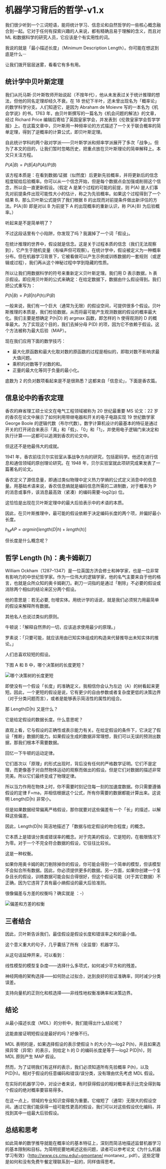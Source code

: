 # 机器学习背后的哲学-v1.x

我们很少听到一个三词短语，能将统计学习、信息论和自然哲学的一些核心概念融合到一起。它对于任何有探索兴趣的人来说，都有精确且易于理解的含义，而且对 ML 和数据科学的研究人员，它应该是个有实用性的词。

我说的就是「最小描述长度」（Minimum Description Length）。你可能在想这到底是什么···

让我们拨开层层迷雾，看看它有多有用。

## 统计学中贝叶斯定理

我们从托马斯·贝叶斯牧师开始说起（不按年代），他从未发表过关于统计推理的想法，但他的同名定理却经久不衰。在 18 世纪下半叶，还未曾出现名为「概率论」的数学科学分支。人们知道它，是因为 Abraham de Moievre 写的一本名为《机会学说》的书。1763 年，由贝叶斯撰写的一篇名为《机会问题的解法》的文章，经过 Richard Price 编辑后寄给了英国皇家学会，并发表到《伦敦皇家学会哲学学报》上。在这篇文章中，贝叶斯用一种频率论的方式描述了一个关于联合概率的简单定理，得到了逆概率的计算公式，即贝叶斯定理。

自此统计学科的两个敌对学派——贝叶斯学派和频率学派展开了多次「战争」。但为了本文的目的，让我们暂时忽略历史，把重点放在贝叶斯理论的简单解释上。本文只关注方程。

$P(A|B)=P(B|A)P(A)/P(B)$

该方程本质是：在看到数据/证据（似然度）后更新先验概率，并将更新后的信念程度赋给后验概率。你可以从一个信念开始，但是每个数据点会加强或削弱这个信念，所以会一直更新假设。（假定 A 是某个过程的可能的前提，则 P(A) 是人们事先对前提条件出现可能性大小的估计，称之为先验概率。如果这个过程得到了一个结果 B，那么贝叶斯公式提供了我们根据 B 的出现而对前提条件做出新评估的方法。P(A∣B) 即是对以 B 为前提下 A 的出现概率的重新认识，称 P(A∣B) 为后验概率。）

听起来是不是简单明了？

不过这段话里有个小陷阱，你发现了吗？我漏掉了一个词「假设」。

在统计推理的世界中，假设就是信念。这是关于过程本质的信念（我们无法观察到），它产生于随机变量（有噪声但可观察）。在统计学中，假设被定义为一种概率分布。但在机器学习背景下，它被看做可以产生示例或训练数据的一套规则（或逻辑或过程），我们再从这个神秘过程中学到隐藏的性质。

所以让我们用数据科学的符号来重新定义贝叶斯定理。我们用 D 表示数据，h 表示假设。即应用贝叶斯的公式来确定：在给定数据下，数据由什么假设得到。我们把公式重写为：

$P(h|B)=P(B|h)P(h)/P(B)$

一般来说，我们有一个巨大（通常为无限）的假设空间，可提供很多个假设。贝叶斯推理的本质是，我们检验数据，从而将最可能产生观测数据的假设的概率最大化。我们主要是想确定 P(h|D) 的 argmax 函数，即怎样的 h 使得观测的 D 的概率最大。为了实现这个目的，我们去掉分母 P(D) 的项，因为它不依赖于假设。这个方法被称为最大后验（MAP）。

现在我们应用下面的数学技巧：

- 最大化原函数和最大化取对数的原函数的过程是相似的，即取对数不影响求最大值问题。
- 乘积的对数等于对数的和。
- 正量的最大化等同于负量的最小化。

底数为 2 的负对数项看起来是不是很熟悉？这都来自「信息论」，下面是香农篇。

## 信息论中的香农定理

香农的麻省理工硕士论文在电气工程领域被称为 20 世纪最重要 MS 论文：22 岁的香农在论文中展示了如何利用带继电器和开关的电子电路实现 19 世纪数学家 George Boole 的逻辑代数（布尔代数）。数字计算机设计的最基本的特征是通过开关的打开闭合来表示「真」和「假」、「0」和「1」，并使用电子逻辑门来决定和执行计算——这都可以追溯到香农的论文中。

但这还不是他最伟大的成就。

1941 年，香农前往贝尔实验室从事战争方向的研究，包括密码学。他还在进行信息和通信领域的原创理论研究。在 1948 年，贝尔实验室就此项研究成果发表了一篇著名的论文。

香农定义了源信息量，即通过类似物理中定义热力学熵的公式定义消息中的信息量。用基础术语来说，香农信息熵就是编码信息所需的二进制数，对于概率为 P 的消息或事件，该消息最高效（紧凑）的编码需要-log2(p) 位。

这恰恰是出现在贝叶斯定理中的最大后验表示中的术语的本质。

因此，在贝叶斯推理中，最可能的假设依赖于决定编码长度的两个项，并偏好最小长度。

$h_MAP=arg min[length(D|h)+length(h)]$

但长度是什么概念呢？

## 哲学 Length (h)：奥卡姆剃刀

William Ockham（1287–1347）是一位英国方济会修士和神学家，也是一位非常有影响力的中世纪哲学家。作为一位伟大的逻辑学家，他的名气主要来自于他的格言，也就是众所众知的奥卡姆剃刀。剃刀一词指的是通过「剔除」不必要的假设或消除两个相似的结论来区分两个假设。

他的意思是：若无必要, 勿增实体。用统计学的话说，就是我们必须努力用最简单的假设来解释所有数据。

其他名人也说过类似的原则。

牛顿说：「解释自然界的一切，应该追求使用最少的原理。」

罗素说：「只要可能，就应该用由已知实体组成的构造来代替推导出未知实体的推论。」

人们总喜欢较短的假设。

下图 A 和 B 中，哪个决策树的长度更短？

![哪个决策树的长度更短](../images/1-ml-tree.png)

即使没有一个假设「长度」的准确定义，我相信你会认为左边（A）的树看起来更短。因此，一个更短的假设是说，它有更少的自由参数或者复杂度更低的决策边界（对于分类问题而言），或者是能够表示简洁性的属性的组合。

那 Length(D|h) 又是什么？

它是给定假设的数据长度。什么意思呢？

直观上看，它与假设的正确性或表示能力有关。在给定假设的条件下，它决定了假设「推断」数据的能力。如果假设生成的数据非常理想，我们可以无误的预测出数据，那我们根本不需要数据。

回忆一下牛顿的运动定律。

它们首次以「原理」的形式出现时，背后没有任何的严格数学证明。它们不是定理，而更像基于对自然物体运动的观察而做出的假设。但是它们对数据的描述非常完美。所以它们最终变成了物理定律。

所以当力作用在物体上时，你不需要时刻记住每一刻的加速度数据。你只需要遵循假设的定律 F=ma，并相信根据这个公式，所有你需要的数据都能计算出来。这说明 Length(D|h) 非常小。

但是如果数据经常偏离严格假设，那你就要对这些偏差有一个「长」的描述，以解释这些偏差。

因此，Length(D|h) 简洁地描述了「数据与给定假设的吻合程度」的概念。

它本质上是错误分类或错误率的概念。对于完美的假设，它是短的，在极限情况下为零。对于一个不完全符合数据的假设，它往往比较长。

这是一种权衡。

如果你用奥卡姆的剃刀剔除掉你的假设，你可能会得到一个简单的模型，但该模型不会拟合所有数据。因此，你必须提供更多的数据。另一方面，如果你创建一个复杂且长的假设，训练数据可能会拟合得很好，但这个假设可能（对于其它数据）不正确，因为它违背了具有最小熵假设的最大后验准则。

很像偏差与方差的权衡吗？确实就是 ：-）

![偏差和方差的权衡](../images/1-ml-variance-and-deviation.png)

## 三者结合

因此，贝叶斯告诉我们，最佳假设是假设长度和错误率之和的最小值。

这个意义重大的句子，几乎囊括了所有（全监督）机器学习。

从这句话延伸开来，可以看到：

线性模型的模型复杂度——选择什么多项式，如何减少平方和的残差。

神经网络的架构选择——如何防止过拟合，达到良好的验证准确率，同时减少分类误差。

支持向量机的正则化和核选择——非线性地权衡准确率和决策边界。

## 结论

从最小描述长度（MDL）的分析中，我们能得出什么结论呢？

这能直接证明短假设是最好的吗？好像不行。

MDL 表明的是，如果选择假设的表示使假设 h 的大小为—log2 P(h)，并且如果选择异常（异常）的表示，则给定 h 的 D 的编码长度是等于—log2 P(D|h)，则 MDL 原则产生 MAP 假设。

然而，为了证明我们有这样的表示，我们必须知道所有先验概率 P(h)，以及 P(D|h)。相对于假设的任意编码和错误/误分类，没有理由优先考虑 MDL 假设。

在实际的机器学习中，对设计者来说，有时获得假设的相对概率表示比完全得到每个假设的绝对概率要容易得多。

在这一点上，领域的专业知识变得极为重要。它缩短了（通常）无限大的假设空间。通过它我们能获得一组可能性更高的假设，我们可以对这些假设优化编码，并找到其中一组最大后验假设。

## 总结和思考

如此简单的数学推导就能在概率论的基本特征上，深刻而简洁地描述监督机器学习的基本限制和目标。为简明扼要地阐述这些问题，读者可以参考论文《为什么机器学习有效》（http://www.cs.cmu.edu/~gmontane/ montanez_. pdf）。这些定理是如何和没有免费午餐定理联系到一起的，同样值得思考。